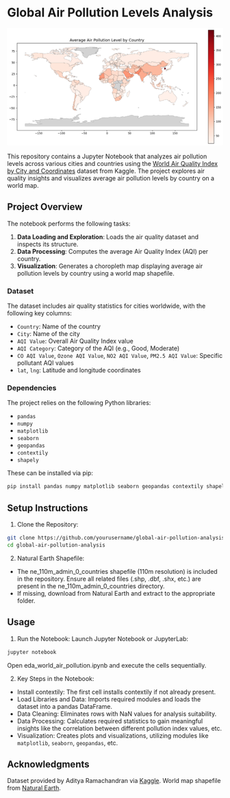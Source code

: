 # Global Air Pollution Levels Analysis

![Air Pollution Map](average_aqi_by_country.png)

This repository contains a Jupyter Notebook that analyzes air pollution levels across various cities and countries using the [World Air Quality Index by City and Coordinates](https://www.kaggle.com/datasets/adityaramachandran27/world-air-quality-index-by-city-and-coordinates) dataset from Kaggle. The project explores air quality insights and visualizes average air pollution levels by country on a world map.

## Project Overview

The notebook performs the following tasks:
1. **Data Loading and Exploration**: Loads the air quality dataset and inspects its structure.
2. **Data Processing**: Computes the average Air Quality Index (AQI) per country.
3. **Visualization**: Generates a choropleth map displaying average air pollution levels by country using a world map shapefile.

### Dataset
The dataset includes air quality statistics for cities worldwide, with the following key columns:
- `Country`: Name of the country
- `City`: Name of the city
- `AQI Value`: Overall Air Quality Index value
- `AQI Category`: Category of the AQI (e.g., Good, Moderate)
- `CO AQI Value`, `Ozone AQI Value`, `NO2 AQI Value`, `PM2.5 AQI Value`: Specific pollutant AQI values
- `lat`, `lng`: Latitude and longitude coordinates

### Dependencies
The project relies on the following Python libraries:
- `pandas`
- `numpy`
- `matplotlib`
- `seaborn`
- `geopandas`
- `contextily`
- `shapely`

These can be installed via pip:
```bash
pip install pandas numpy matplotlib seaborn geopandas contextily shapely
```

## Setup Instructions

1. Clone the Repository:
```bash
git clone https://github.com/yourusername/global-air-pollution-analysis.git
cd global-air-pollution-analysis
```

2. Natural Earth Shapefile:
- The ne_110m_admin_0_countries shapefile (110m resolution) is included in the repository. Ensure all related files (.shp, .dbf, .shx, etc.) are present in the ne_110m_admin_0_countries directory.
- If missing, download from Natural Earth and extract to the appropriate folder.

## Usage

1. Run the Notebook: Launch Jupyter Notebook or JupyterLab:
```bash
jupyter notebook
```
Open eda_world_air_pollution.ipynb and execute the cells sequentially.

2. Key Steps in the Notebook:
- Install contextily: The first cell installs contextily if not already present.
- Load Libraries and Data: Imports required modules and loads the dataset into a pandas DataFrame.
- Data Cleaning:  Eliminates rows with NaN values for analysis suitability.
- Data Processing: Calculates required statistics to gain meaningful insights like the correlation between different pollution index values, etc.
- Visualization: Creates plots and visualizations, utilizing modules like `matplotlib`, 
`seaborn`, `geopandas`, etc.

## Acknowledgments
Dataset provided by Aditya Ramachandran via [Kaggle](https://www.kaggle.com/datasets/adityaramachandran27/world-air-quality-index-by-city-and-coordinates).
World map shapefile from [Natural Earth](https://www.naturalearthdata.com/).